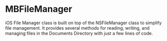 # MBFileManager
iOS File Manager class is built on top of the NSFileManager class to simplify file management.  It provides several methods for reading, writing, and managing files in the Documents Directory with just a few lines of code.
